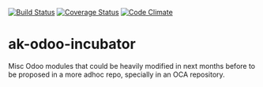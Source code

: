 [![Build Status](https://travis-ci.org/akretion/ak-odoo-incubator.svg?branch=8.0)](https://travis-ci.org/akretion/ak-odoo-incubator)
[![Coverage Status](https://coveralls.io/repos/github/akretion/ak-odoo-incubator/badge.svg?branch=8.0)](https://coveralls.io/github/akretion/ak-odoo-incubator?branch=8.0)
[![Code Climate](https://codeclimate.com/github/akretion/ak-odoo-incubator/badges/gpa.svg)](https://codeclimate.com/github/akretion/ak-odoo-incubator)


ak-odoo-incubator
=================

Misc Odoo modules that could be heavily modified in next months before to be
proposed in a more adhoc repo, specially in an OCA repository.
